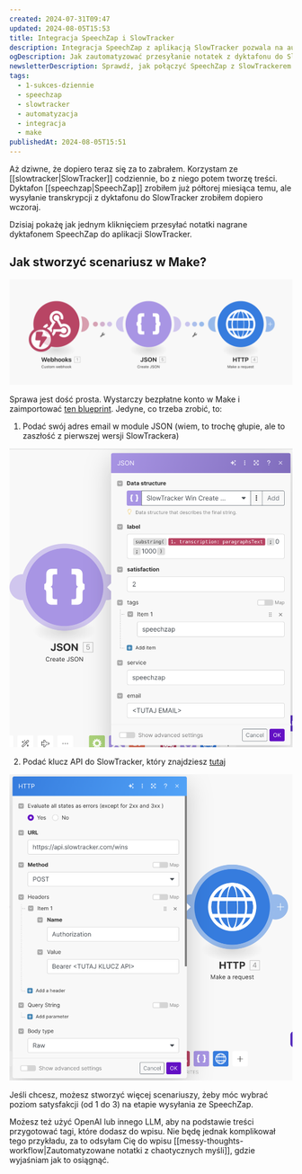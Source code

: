 ```yaml
---
created: 2024-07-31T09:47
updated: 2024-08-05T15:53
title: Integracja SpeechZap i SlowTracker
description: Integracja SpeechZap z aplikacją SlowTracker pozwala na automatyczne przesyłanie transkrypcji z nagrań głosowych do SlowTrackera. Dowiedz się, jak w kilku prostych krokach skonfigurować proces automatyzacji, korzystając z platformy Make i gotowego blueprinta. To idealne rozwiązanie dla osób, które chcą szybciej tworzyć treści i lepiej organizować swoje notatki.
ogDescription: Jak zautomatyzować przesyłanie notatek z dyktafonu do SlowTrackera? Zobacz, jak to zrobić jednym kliknięciem!
newsletterDescription: Sprawdź, jak połączyć SpeechZap z SlowTrackerem i zautomatyzować przesyłanie transkrypcji z nagrań głosowych. Prosty poradnik dla każdego, kto chce efektywniej zarządzać swoimi notatkami.
tags:
  - 1-sukces-dziennie
  - speechzap
  - slowtracker
  - automatyzacja
  - integracja
  - make
publishedAt: 2024-08-05T15:51
---
```

Aż dziwne, że dopiero teraz się za to zabrałem. Korzystam ze [[slowtracker|SlowTracker]] codziennie, bo z niego potem tworzę treści. Dyktafon [[speechzap|SpeechZap]] zrobiłem już półtorej miesiąca temu, ale wysyłanie transkrypcji z dyktafonu do SlowTracker zrobiłem dopiero wczoraj.

Dzisiaj pokażę jak jednym kliknięciem przesyłać notatki nagrane dyktafonem SpeechZap do aplikacji SlowTracker.
## Jak stworzyć scenariusz w Make?

![Integracja SpeechZap i SlowTracker - moduły w make](./integracja-speechzap-i-slowtracker-modu-y-w-make.png)


Sprawa jest dość prosta. Wystarczy bezpłatne konto w Make i zaimportować [ten blueprint](https://michalkukla.pl/blueprints/speechzap-slowtracker.json). Jedyne, co trzeba zrobić, to:

1. Podać swój adres email w module JSON (wiem, to trochę głupie, ale to zaszłość z pierwszej wersji SlowTrackera)

![Integracja SpeechZap i SlowTracker - podaj adres email](./integracja-speechzap-i-slowtracker-podaj-adres-email.png)

2.  Podać klucz API do SlowTracker, który znajdziesz [tutaj](https://app.slowtracker.com/api-keys)

![Integracja SpeechZap i SlowTracker - podaj klucz API SlowTracker](./integracja-speechzap-i-slowtracker-podaj-klucz-api-slowtracker.png)

Jeśli chcesz, możesz stworzyć więcej scenariuszy, żeby móc wybrać poziom satysfakcji (od 1 do 3) na etapie wysyłania ze SpeechZap.

Możesz też użyć OpenAI lub innego LLM, aby na podstawie treści przygotować tagi, które dodasz do wpisu. Nie będę jednak komplikował tego przykładu, za to odsyłam Cię do wpisu [[messy-thoughts-workflow|Zautomatyzowane notatki z chaotycznych myśli]], gdzie wyjaśniam jak to osiągnąć.